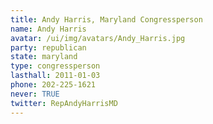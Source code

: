 ```yaml
---
title: Andy Harris, Maryland Congressperson
name: Andy Harris
avatar: /ui/img/avatars/Andy_Harris.jpg
party: republican
state: maryland
type: congressperson
lasthall: 2011-01-03
phone: 202-225-1621
never: TRUE
twitter: RepAndyHarrisMD
---
```

